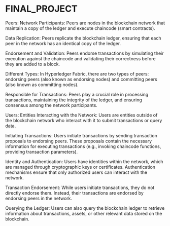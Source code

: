 # FINAL_PROJECT
Peers:
Network Participants: Peers are nodes in the blockchain network that maintain a copy of the ledger and execute chaincode (smart contracts).

Data Replication: Peers replicate the blockchain ledger, ensuring that each peer in the network has an identical copy of the ledger.

Endorsement and Validation: Peers endorse transactions by simulating their execution against the chaincode and validating their correctness before they are added to a block.

Different Types: In Hyperledger Fabric, there are two types of peers: endorsing peers (also known as endorsing nodes) and committing peers (also known as committing nodes).

Responsible for Transactions: Peers play a crucial role in processing transactions, maintaining the integrity of the ledger, and ensuring consensus among the network participants.

Users:
Entities Interacting with the Network: Users are entities outside of the blockchain network who interact with it to submit transactions or query data.

Initiating Transactions: Users initiate transactions by sending transaction proposals to endorsing peers. These proposals contain the necessary information for executing transactions (e.g., invoking chaincode functions, providing transaction parameters).

Identity and Authentication: Users have identities within the network, which are managed through cryptographic keys or certificates. Authentication mechanisms ensure that only authorized users can interact with the network.

Transaction Endorsement: While users initiate transactions, they do not directly endorse them. Instead, their transactions are endorsed by endorsing peers in the network.

Querying the Ledger: Users can also query the blockchain ledger to retrieve information about transactions, assets, or other relevant data stored on the blockchain.
